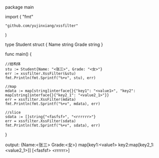 package main

import (
	"fmt"

	"github.com/yujinxiang/xssfilter"
)

type Student struct {
	Name  string
	Grade string
}

func main() {

	//结构体
	stu := Student{Name: "<张三>", Grade: "<女>"}
	err := xssfilter.XssFilter(&stu)
	fmt.Println(fmt.Sprintf("%+v", stu), err)

	//map
	mdata := map[string]interface{}{"key1": "<value1>", "key2": map[string]interface{}{"key2_1": "<value2_1>"}}
	err = xssfilter.XssFilter(mdata)
	fmt.Println(fmt.Sprintf("%+v", mdata), err)

	//slice
	sdata := []string{"<fasfsf>", "<rrrrrr>"}
	err = xssfilter.XssFilter(sdata)
	fmt.Println(fmt.Sprintf("%+v", sdata), err)

}

output:
{Name:&lt;张三&gt; Grade:&lt;女&gt;} <nil>
map[key1:&lt;value1&gt; key2:map[key2_1:&lt;value2_1&gt;]] <nil>
[&lt;fasfsf&gt; &lt;rrrrrr&gt;] <nil>

